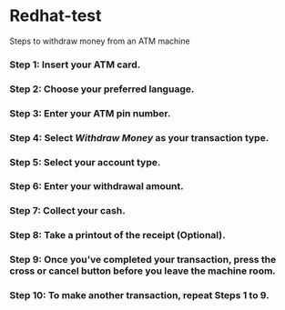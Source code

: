 <h1 class="code-line" data-line-start=0 data-line-end=1 ><a id="Redhattest_0"></a>Redhat-test</h1>
<p class="has-line-data" data-line-start="1" data-line-end="2">Steps to withdraw money from an ATM machine</p>
<h3 class="code-line" data-line-start=3 data-line-end=4 ><a id="Step_1_Insert_your_ATM_card_3"></a>Step 1: Insert your ATM card.</h3>
<h3 class="code-line" data-line-start=5 data-line-end=6 ><a id="Step_2_Choose_your_preferred_language_5"></a>Step 2: Choose your preferred language.</h3>
<h3 class="code-line" data-line-start=7 data-line-end=8 ><a id="Step_3_Enter_your_ATM_pin_number_7"></a>Step 3: Enter your ATM pin number.</h3>
<h3 class="code-line" data-line-start=9 data-line-end=10 ><a id="Step_4_Select_Withdraw_Money_as_your_transaction_type_9"></a>Step 4: Select <em>Withdraw Money</em> as your transaction type.</h3>
<h3 class="code-line" data-line-start=11 data-line-end=12 ><a id="Step_5_Select_your_account_type_11"></a>Step 5: Select your account type.</h3>
<h3 class="code-line" data-line-start=13 data-line-end=14 ><a id="Step_6_Enter_your_withdrawal_amount_13"></a>Step 6: Enter your withdrawal amount.</h3>
<h3 class="code-line" data-line-start=15 data-line-end=16 ><a id="Step_7_Collect_your_cash_15"></a>Step 7: Collect your cash.</h3>
<h3 class="code-line" data-line-start=17 data-line-end=18 ><a id="Step_8_Take_a_printout_of_the_receipt_Optional_17"></a>Step 8: Take a printout of the receipt (Optional).</h3>
<h3 class="code-line" data-line-start=19 data-line-end=20 ><a id="Step_9_Once_youve_completed_your_transaction_press_the_cross_or_cancel_button_before_you_leave_the_machine_room_19"></a>Step 9: Once you’ve completed your transaction, press the cross or cancel button before you leave the machine room.</h3>
<h3 class="code-line" data-line-start=21 data-line-end=22 ><a id="Step_10_To_make_another_transaction_repeat_Steps_1_to_9_21"></a>Step 10: To make another transaction, repeat Steps 1 to 9.</h3>
